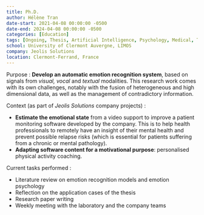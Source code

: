 ```yaml
---
title: Ph.D.
author: Hélène Tran
date-start: 2021-04-08 00:00:00 -0500
date-end: 2024-04-08 00:00:00 -0500
categories: [Education]
tags: [Ongoing, Thesis, Artificial Intelligence, Psychology, Medical, Teamwork, Project Management]
school: University of Clermont Auvergne, LIMOS
company: Jeolis Solutions
location: Clermont-Ferrand, France
---
```


Purpose
: **Develop an automatic emotion recognition system**, based on signals from *visual, vocal* and *textual* modalities. This research work comes with its own challenges, notably with the fusion of heterogeneous and high dimensional data, as well as the management of contradictory information.

Context (as part of *Jeolis Solutions* company projects)
: 
- **Estimate the emotional state** from a video support to improve a patient monitoring software developed by the company. This is to help health professionals to remotely have an insight of their mental health and prevent possible relapse risks (which is essential for patients suffering from a chronic or mental pathology).
- **Adapting software content for a motivational purpose**: personalised physical activity coaching.

Current tasks performed
: 
- Literature review on emotion recognition models and emotion psychology
- Reflection on the application cases of the thesis
- Research paper writing
- Weekly meeting with the laboratory and the company teams
